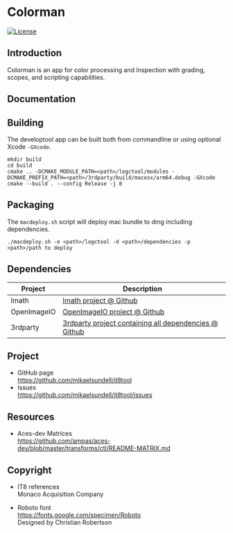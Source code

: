 Colorman
==================

[![License](https://img.shields.io/badge/license-BSD%203--Clause-blue.svg?style=flat-square)](https://github.com/mikaelsundell/logctool/blob/master/README.md)

Introduction
------------

Colorman is an app for color processing and Inspection with grading, scopes, and scripting capabilities.

Documentation
-------------

Building
--------

The developtool app can be built both from commandline or using optional Xcode `-GXcode`.

```shell
mkdir build
cd build
cmake .. -DCMAKE_MODULE_PATH=<path>/logctool/modules -DCMAKE_PREFIX_PATH=<path>/3rdparty/build/macosx/arm64.debug -GXcode
cmake --build . --config Release -j 8
```

Packaging
---------

The `macdeploy.sh` script will deploy mac bundle to dmg including dependencies.

```shell
./macdeploy.sh -e <path>/logctool -d <path>/dependencies -p <path>/path to deploy
```

Dependencies
-------------

| Project     | Description |
| ----------- | ----------- |
| Imath       | [Imath project @ Github](https://github.com/AcademySoftwareFoundation/Imath)
| OpenImageIO | [OpenImageIO project @ Github](https://github.com/OpenImageIO/oiio)
| 3rdparty    | [3rdparty project containing all dependencies @ Github](https://github.com/mikaelsundell/3rdparty)


Project
-------------

* GitHub page   
https://github.com/mikaelsundell/it8tool
* Issues   
https://github.com/mikaelsundell/it8tool/issues


Resources
---------

* Aces-dev Matrices    
https://github.com/ampas/aces-dev/blob/master/transforms/ctl/README-MATRIX.md


Copyright
---------

* IT8 references   
Monaco Acquisition Company

* Roboto font   
https://fonts.google.com/specimen/Roboto   
Designed by Christian Robertson
